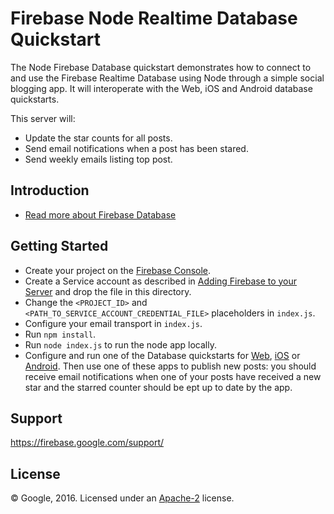 Firebase Node Realtime Database Quickstart
==========================================

The Node Firebase Database quickstart demonstrates how to connect to and use the Firebase Realtime Database using Node through a simple social blogging app. It will interoperate with the Web, iOS and Android database quickstarts.

This server will:
 - Update the star counts for all posts.
 - Send email notifications when a post has been stared.
 - Send weekly emails listing top post.

Introduction
------------

- [Read more about Firebase Database](https://firebase.google.com/docs/database/)

Getting Started
---------------

- Create your project on the [Firebase Console](https://console.firebase.google.com).
- Create a Service account as described in [Adding Firebase to your Server](https://firebase.google.com/docs/server/setup) and drop the file in this directory.
- Change the `<PROJECT_ID>` and `<PATH_TO_SERVICE_ACCOUNT_CREDENTIAL_FILE>` placeholders in `index.js`.
- Configure your email transport in `index.js`.
- Run `npm install`.
- Run `node index.js` to run the node app locally.
- Configure and run one of the Database quickstarts for [Web](https://github.com/firebase/quickstart-js/tree/master/database), [iOS](https://github.com/firebase/quickstart-js/tree/master/database) or [Android](https://github.com/firebase/quickstart-android/tree/master/database). Then use one of these apps to publish new posts: you should receive email notifications when one of your posts have received a new star and the starred counter should be ept up to date by the app.

Support
-------

https://firebase.google.com/support/

License
-------

© Google, 2016. Licensed under an [Apache-2](../LICENSE) license.
